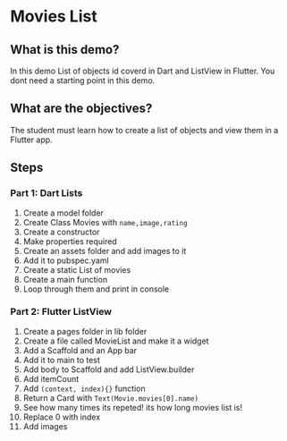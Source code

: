 # Movies List

## What is this demo?
  In this demo List of objects id coverd in Dart and ListView in Flutter.
  You dont need a starting point in this demo.

## What are the objectives?
   The student must learn how to create a list of objects and view them in a Flutter app.

## Steps

### Part 1: Dart Lists
1. Create a model folder
2. Create Class Movies with `name,image,rating`
3. Create a constructor 
4. Make properties required 
5. Create an assets folder and add images to it
6. Add it to pubspec.yaml
7. Create a static List of movies 
8. Create a main function 
9. Loop through them and print in console


### Part 2: Flutter ListView
1.  Create a pages folder in lib folder 
2.  Create a file called MovieList and make it a widget
3.  Add a Scaffold and an App bar 
4.  Add it to main to test
5.  Add body to Scaffold and add ListView.builder
6.  Add itemCount
7.  Add `(context, index){}` function
8.  Return a Card with `Text(Movie.movies[0].name)` 
9.  See how many times its repeted! its how long movies list is!
10. Replace 0 with index
11. Add images 
